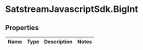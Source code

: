 # SatstreamJavascriptSdk.BigInt

## Properties
Name | Type | Description | Notes
------------ | ------------- | ------------- | -------------
